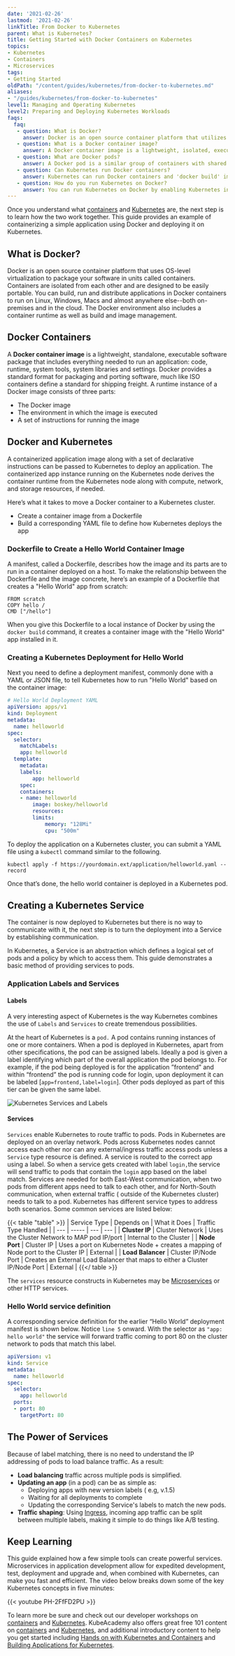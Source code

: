 ```yaml
---
date: '2021-02-26'
lastmod: '2021-02-26'
linkTitle: From Docker to Kubernetes
parent: What is Kubernetes?
title: Getting Started with Docker Containers on Kubernetes
topics:
- Kubernetes
- Containers
- Microservices
tags:
- Getting Started
oldPath: "/content/guides/kubernetes/from-docker-to-kubernetes.md"
aliases:
- "/guides/kubernetes/from-docker-to-kubernetes"
level1: Managing and Operating Kubernetes
level2: Preparing and Deploying Kubernetes Workloads
faqs:
  faq:
   - question: What is Docker?
     answer: Docker is an open source container platform that utilizes OS-level virtualization to package software in isolated containers. Applications in Docker containers can be built, ran, and distributed almost anywhere, on-premise or in the cloud.
   - question: What is a Docker container image?
     answer: A Docker container image is a lightweight, isolated, executable software package that includes all the necessary components needed to run an application, including code, runtime, system tools, system libraries, and settings.
   - question: What are Docker pods?
     answer: A Docker pod is a similar group of containers with shared namespaces and filesystem volumes.
   - question: Can Kubernetes run Docker containers?
     answer: Kubernetes can run Docker containers and 'docker build' images, but it is important to note that Kubernetes has depreciated support for Docker as a container runtime.
   - question: How do you run Kubernetes on Docker?
     answer: You can run Kubernetes on Docker by enabling Kubernetes in your preferences.
---
```


Once you understand what [containers](/guides/containers/what-are-containers) and [Kubernetes](/guides/kubernetes/what-is-kubernetes) are, the next step is to learn how the two work together. This guide provides an example of containerizing a simple application using Docker and deploying it on Kubernetes.

## What is Docker?

Docker is an open source container platform that uses OS-level virtualization to package your software in units called containers. Containers are isolated from each other and are designed to be easily portable. You can build, run and distribute applications in Docker containers to run on Linux, Windows, Macs and almost anywhere else--both on-premises and in the cloud. The Docker environment also includes a container runtime as well as build and image management.

## Docker Containers 

A **Docker container image** is a lightweight, standalone, executable software package that includes everything needed to run an application: code, runtime, system tools, system libraries and settings. Docker provides a standard format for packaging and porting software, much like ISO containers define a standard for shipping freight. A runtime instance of a Docker image consists of three parts:

* The Docker image
* The environment in which the image is executed
* A set of instructions for running the image

## Docker and Kubernetes

A containerized application image along with a set of declarative instructions can be passed to Kubernetes to deploy an application. The containerized app instance running on the Kubernetes node derives the container runtime from the Kubernetes node along with compute, network, and storage resources, if needed.

Here’s what it takes to move a Docker container to a Kubernetes cluster.

* Create a container image from a Dockerfile
* Build a corresponding YAML file to define how Kubernetes deploys the app

### Dockerfile to Create a Hello World Container Image

A manifest, called a Dockerfile, describes how the image and its parts are to run in a container deployed on a host. To make the relationship between the Dockerfile and the image concrete, here’s an example of a Dockerfile that creates a "Hello World" app from scratch:

```text
FROM scratch
COPY hello /
CMD ["/hello"]
```

When you give this Dockerfile to a local instance of Docker by using the `docker build` command, it creates a container image with the "Hello World" app installed in it.

### Creating a Kubernetes Deployment for Hello World

Next you need to  define a deployment manifest, commonly done with a YAML or JSON file, to tell Kubernetes how to run "Hello World" based on the container image:

```yaml
# Hello World Deployment YAML
apiVersion: apps/v1
kind: Deployment
metadata:
  name: helloworld
spec:
  selector:
	matchLabels:
  	app: helloworld
  template:
	metadata:
  	labels:
    	app: helloworld
	spec:
  	containers:
  	- name: helloworld
    	image: boskey/helloworld
    	resources:
      	limits:
        	memory: "128Mi"
        	cpu: "500m"
```
To deploy the application on a Kubernetes cluster, you can submit a YAML file using a `kubectl` command similar to the following. 

```kubectl apply -f https://yourdomain.ext/application/helloworld.yaml --record```

Once that’s done, the hello world container is deployed in a Kubernetes pod.

## Creating a Kubernetes Service

The container is now deployed to Kubernetes but there is no way to communicate with it, the next step is to turn the deployment into a Service by establishing communication.

In Kubernetes, a Service is an abstraction which defines a logical set of pods and a policy by which to access them. This guide demonstrates a basic method of providing services to pods.

### Application Labels and Services

#### Labels

A very interesting aspect of Kubernetes is the way Kubernetes combines the use of `Labels` and `Services` to create tremendous possibilities.

At the heart of Kubernetes is a `pod.` A pod contains running instances of one or more containers. When a pod is deployed in Kubernetes, apart from other specifications, the pod can be assigned labels. Ideally a pod is given a label identifying which part of the overall application the pod belongs to. For example, if the pod being deployed is for the application ”frontend” and within “frontend” the pod is running code for login, upon deployment it can be labeled \[`app=frontend,label=login`\]. Other pods deployed as part of this tier can be given the same label.

![Kubernetes Services and Labels](images/kubernetes-services-and-labels.png)

#### Services

`Services` enable Kubernetes to route traffic to pods. Pods in Kubernetes are deployed on an overlay network. Pods across Kubernetes nodes cannot access each other nor can any external/ingress traffic access pods unless a `Service` type resource is defined.  A service is routed to the correct app using a label. So when a service gets created with label `login,`the service will send traffic to pods that contain the `login` app based on the label match. Services are needed for both East-West communication, when two pods from different apps need to talk to each other, and for North-South communication, when external traffic \( outside of the Kubernetes cluster\) needs to talk to a pod. Kubernetes has different service types to address both scenarios. Some common services are listed below:

{{< table "table" >}}
| Service Type | Depends on | What it Does | Traffic Type Handled |
| --- | ----- | --- | --- |
| **Cluster IP** | Cluster Network | Uses the Cluster Network to MAP pod IP/port | Internal to the Cluster |
| **Node Port** | Cluster IP | Uses a port on Kubernetes Node + creates a mapping of Node port to the Cluster IP | External |
| **Load Balancer** | Cluster IP/Node Port | Creates an External Load Balancer that maps to either a Cluster IP/Node Port | External |
{{</ table >}}

The `services` resource constructs in Kubernetes may be [Microservices](/topics/microservices) or other HTTP services. 

### Hello World service definition

A corresponding service definition for the earlier “Hello World” deployment manifest is shown below. Notice `line 5` onward. With the selector as `"app: hello world"` the service will forward traffic coming to port 80 on the cluster network to pods that match this label.

```yaml
apiVersion: v1
kind: Service
metadata:
  name: helloworld
spec:
  selector:
	app: helloworld
  ports:
  - port: 80
	targetPort: 80
```

## The Power of Services

Because of label matching, there is no need to understand the IP addressing of pods to load balance traffic. As a result:

* **Load balancing** traffic across multiple pods is simplified.
* **Updating an app** \(in a pod\) can be as simple as:
  *  Deploying apps with new version labels \( e.g, v.1.5\)
  * Waiting for all deployments to complete
  * Updating the corresponding Service's labels to match the new pods.
* **Traffic shaping**: Using [Ingress](https://kubernetes.io/docs/concepts/services-networking/ingress/), incoming app traffic can be split between multiple labels, making it simple to do things like A/B testing.

## Keep Learning
This guide explained how a few  simple tools can create powerful services. Microservices in application development allow for expedited development, test, deployment and upgrade and, when combined with Kubernetes, can make you fast and efficient. The video below breaks down some of the key Kubernetes concepts in five minutes:

{{< youtube PH-2FfFD2PU >}}

To learn more be sure and check out our developer workshops on [containers](/workshops/lab-container-basics/) and [Kubernetes](/workshops/lab-k8s-fundamentals/). KubeAcademy also offers great free 101 content on [containers](https://kube.academy/courses/containers-101) and [Kubernetes](https://kube.academy/courses/kubernetes-101), and additional introductory content to help you get started including [Hands on with Kubernetes and Containers](https://kube.academy/courses/hands-on-with-kubernetes-and-containers) and [Building Applications for Kubernetes](https://kube.academy/courses/building-applications-for-kubernetes).